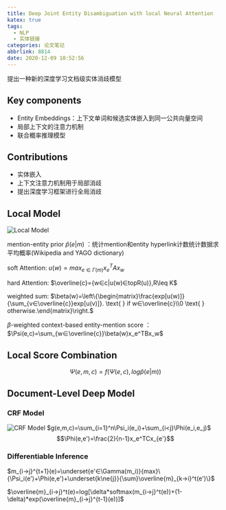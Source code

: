 ```yaml
---
title: Deep Joint Entity Disambiguation with local Neural Attention
katex: true
tags:
  - NLP
  - 实体链接
categories: 论文笔记
abbrlink: 8814
date: 2020-12-09 10:52:56
---
```


提出一种新的深度学习文档级实体消歧模型

## Key components
- Entity Embeddings：上下文单词和候选实体嵌入到同一公共向量空间
- 局部上下文的注意力机制
- 联合概率推理模型
<!-- more -->

## Contributions
- 实体嵌入
- 上下文注意力机制用于局部消歧
- 提出深度学习框架进行全局消歧

## Local Model

![Local Model](https://whh.plus/images/LocalModel.png)

mention-entity prior $\hat{p}(e|m)$ ：统计mention和entity hyperlink计数统计数据求平均概率(Wikipedia and YAGO dictionary)

soft Attention: $u(w)=max_{e∈\Gamma(m)}x_e^TAx_w$

hard Attention: $\overline{c}={w∈c|u(w)∈topR(u)},R\leq K$

weighted sum: $\beta(w)=\left\{\begin{matrix}\frac{exp[u(w)]}{\sum_{v∈\overline{c}}exp[u(v)]}. \text{ }  if w∈\overline{c}\\0   \text{ }     otherwise.\end{matrix}\right.$

$\beta$-weighted context-based entity-mention score ： $\Psi(e,c)=\sum_{w∈\overline{c}}\beta(w)x_e^TBx_w$

## Local Score Combination

$$\Psi(e,m,c)=f(\Psi(e,c),log\hat{p}(e|m))$$

## Document-Level Deep Model

### CRF Model
![CRF Model](https://whh.plus/images/crf-lbp.png)
$g(e,m,c)=\sum_{i=1}^n\Psi_i(e_i)+\sum_{i<j}\Phi(e_i,e_j)$
$$\Phi(e,e')=\frac{2}{n-1}x_e^TCx_{e'}$$

### Differentiable Inference

$m_{i->j}^{t+1}(e)=\underset{e'∈\Gamma(m_i)}{max}\{\Psi_i(e')+\Phi(e,e')+\underset{k\ne{j}}{\sum}\overline{m}_{k->i}^t(e')\}$

$\overline{m}_{i->j}^t(e)=log[\delta*softmax(m_{i->j}^t(e))+(1-\delta)*exp(\overline{m}_{i->j}^{t-1}(e))]$